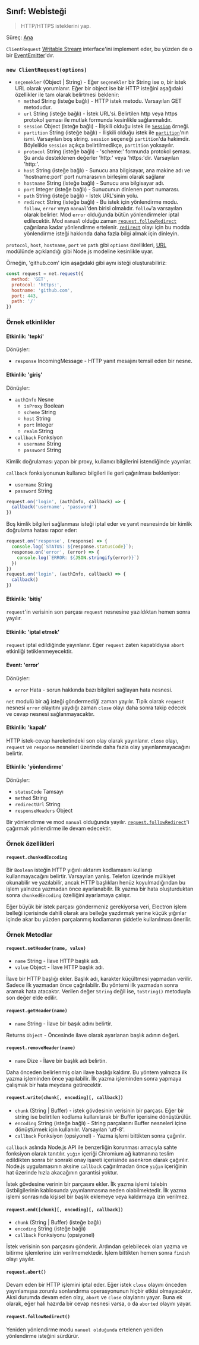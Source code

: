 ## Sınıf: Webİsteği

> HTTP/HTTPS isteklerini yap.

Süreç: [Ana](../glossary.md#main-process)

`ClientRequest` [Writable Stream](https://nodejs.org/api/stream.html#stream_writable_streams) interface'ini implement eder, bu yüzden de o bir [EventEmitter](https://nodejs.org/api/events.html#events_class_eventemitter)'dır.

### `new ClientRequest(options)`

* `seçenekler` (Object | String) - Eğer `seçenekler` bir String ise o, bir istek URL olarak yorumlanır. Eğer bir object ise bir HTTP isteğini aşağıdaki özellikler ile tam olarak belirtmesi beklenir: 
  * `method` String (isteğe bağlı) - HTTP istek metodu. Varsayılan GET metodudur.
  * `url` String (isteğe bağlı) - İstek URL'si. Belirtilen http veya https protokol şeması ile mutlak formunda kesinlikle sağlanmalıdır.
  * `session` Object (isteğe bağlı) - İlişkili olduğu istek ile [`Session`](session.md) örneği.
  * `partition` String (isteğe bağlı) - İlişkili olduğu istek ile [`partition`](session.md)'nın ismi. Varsayılan boş string. `session` seçeneği `partition`'da hakimdir. Böylelikle `session` açıkça belirtilmedikçe, `partition` yoksayılır.
  * `protocol` String (isteğe bağlı) - 'scheme:' formunda protokol şeması. Şu anda desteklenen değerler 'http:' veya 'https:'dir. Varsayılan 'http:'.
  * `host` String (isteğe bağlı) - Sunucu ana bilgisayar, ana makine adı ve 'hostname:port' port numarasının birleşimi olarak sağlanır
  * `hostname` String (isteğe bağlı) - Sunucu ana bilgisayar adı.
  * `port` Integer (isteğe bağlı) - Sunucunun dinlenen port numarası.
  * `path` String (isteğe bağlı) - İstek URL'sinin yolu.
  * `redirect` String (isteğe bağlı) - Bu istek için yönlendirme modu. `follow`, `error` veya `manual`'den birisi olmalıdır. `follow`'a varsayılan olarak belirler. Mod `error` olduğunda bütün yönlendirmeler iptal edilecektir. Mod `manual` olduğu zaman [`request.followRedirect`](#requestfollowRedirect) çağırılana kadar yönlendirme ertelenir. [`redirect`](#event-redirect) olayı için bu modda yönlendirme isteği hakkında daha fazla bilgi almak için dinleyin.

`protocol`, `host`, `hostname`, `port` ve `path` gibi `options` özellikleri, [URL](https://nodejs.org/api/url.html) modülünde açıklandığı gibi Node.js modeline kesinlikle uyar.

Örneğin, 'github.com' için aşağıdaki gibi aynı isteği oluşturabiliriz:

```JavaScript
const request = net.request({
  method: 'GET',
  protocol: 'https:',
  hostname: 'github.com',
  port: 443,
  path: '/'
})
```

### Örnek etkinlikler

#### Etkinlik: 'tepki'

Dönüşler:

* `response` IncomingMessage - HTTP yanıt mesajını temsil eden bir nesne.

#### Etkinlik: 'giriş'

Dönüşler:

* `authInfo` Nesne 
  * `isProxy` Boolean
  * `scheme` String
  * `host` String
  * `port` Integer
  * `realm` String
* `callback` Fonksiyon 
  * `username` String
  * `password` String

Kimlik doğrulaması yapan bir proxy, kullanıcı bilgilerini istendiğinde yayınlar.

`callback` fonksiyonunun kullanıcı bilgileri ile geri çağırılması bekleniyor:

* `username` String
* `password` String

```JavaScript
request.on('login', (authInfo, callback) => {
  callback('username', 'password')
})
```

Boş kimlik bilgileri sağlanması isteği iptal eder ve yanıt nesnesinde bir kimlik doğrulama hatası rapor eder:

```JavaScript
request.on('response', (response) => {
  console.log(`STATUS: ${response.statusCode}`);
  response.on('error', (error) => {
    console.log(`ERROR: ${JSON.stringify(error)}`)
  })
})
request.on('login', (authInfo, callback) => {
  callback()
})
```

#### Etkinlik: 'bitiş'

`request`'in verisinin son parçası `request` nesnesine yazıldıktan hemen sonra yayılır.

#### Etkinlik: 'iptal etmek'

`request` iptal edildiğinde yayınlanır. Eğer `request` zaten kapatıldıysa `abort` etkinliği tetiklenmeyecektir.

#### Event: 'error'

Dönüşler:

* `error` Hata - sorun hakkında bazı bilgileri sağlayan hata nesnesi.

`net` modulü bir ağ isteği göndermediği zaman yayılır. Tipik olarak `request` nesnesi `error` olayıtını yaydığı zaman `close` olayı daha sonra takip edecek ve cevap nesnesi sağlanmayacaktır.

#### Etkinlik: 'kapalı'

HTTP istek-cevap hareketindeki son olay olarak yayınlanır. `close` olayı, `request` ve `response` nesneleri üzerinde daha fazla olay yayınlanmayacağını belirtir.

#### Etkinlik: 'yönlendirme'

Dönüşler:

* `statusCode` Tamsayı
* `method` String
* `redirectUrl` String
* `responseHeaders` Object

Bir yönlendirme ve mod `manual` olduğunda yayılır. [`request.followRedirect`](#requestfollowRedirect)'i çağırmak yönlendirme ile devam edecektir.

### Örnek özellikleri

#### `request.chunkedEncoding`

Bir `Boolean` isteğin HTTP yığınlı aktarım kodlamasını kullanıp kullanmayacağını belirtir. Varsayılan yanlış. Telefon üzerinde mülkiyet okunabilir ve yazılabilir, ancak HTTP başlıkları henüz koyulmadığından bu işlem yalnızca yazmadan önce ayarlanabilir. İlk yazma bir hata oluşturduktan sonra `chunkedEncoding` özelliğini ayarlamaya çalışır.

Eğer büyük bir istek parçası göndermeniz gerekiyorsa veri, Electron işlem belleği içerisinde dahili olarak ara belleğe yazdırmak yerine küçük yığınlar içinde akar bu yüzden parçalanmış kodlamanın şiddetle kullanılması önerilir.

### Örnek Metodlar

#### `request.setHeader(name, value)`

* `name` String - İlave HTTP başlık adı.
* `value` Object - İlave HTTP başlık adı.

İlave bir HTTP başlığı ekler. Başlık adı, karakter küçültmesi yapmadan verilir. Sadece ilk yazmadan önce çağrılabilir. Bu yöntemi ilk yazmadan sonra aramak hata atacaktır. Verilen değer `String` değil ise, `toString()` metoduyla son değer elde edilir.

#### `request.getHeader(name)`

* `name` String - İlave bir başık adını belirtir.

Returns `Object` - Öncesinde ilave olarak ayarlanan başlık adının değeri.

#### `request.removeHeader(name)`

* `name` Dize - İlave bir başlık adı belirtin.

Daha önceden belirlenmiş olan ilave başlığı kaldırır. Bu yöntem yalnızca ilk yazma işleminden önce yapılabilir. İlk yazma işleminden sonra yapmaya çalışmak bir hata meydana getirecektir.

#### `request.write(chunk[, encoding][, callback])`

* `chunk` (String | Buffer) - istek gövdesinin verisinin bir parçası. Eğer bir string ise belirtilen kodlama kullanılarak bir Buffer içerisine dönüştürülür.
* `encoding` String (isteğe bağlı) - String parçalarını Buffer nesneleri içine dönüştürmek için kullanılır. Varsayılan 'utf-8'.
* `callback` Fonksiyon (opsiyonel) - Yazma işlemi bittikten sonra çağırılır.

`callback` aslında Node.js API ile benzerliğin korunması amacıyla sahte fonksiyon olarak tanıtılır. `yığın` içeriği Chromium ağ katmanına teslim edildikten sonra bir sonraki onay işareti içerisinde asenkron olarak çağırılır. Node.js uygulamasının aksine `callback` çağırılmadan önce `yığın` içeriğinin hat üzerinde hızla akacağının garantisi yoktur.

İstek gövdesine verinin bir parçasını ekler. İlk yazma işlemi talebin üstbilgilerinin kablosunda yayınlanmasına neden olabilmektedir. İlk yazma işlemi sonrasında kişisel bir başlık eklemeye veya kaldırmaya izin verilmez.

#### `request.end([chunk][, encoding][, callback])`

* `chunk` (String | Buffer) (isteğe bağlı)
* `encoding` String (isteğe bağlı)
* `callback` Fonksiyonu (opsiyonel)

İstek verisinin son parçasını gönderir. Ardından gelebilecek olan yazma ve bitirme işlemlerine izin verilmemektedir. İşlem bittikten hemen sonra `finish` olayı yayılır.

#### `request.abort()`

Devam eden bir HTTP işlemini iptal eder. Eğer istek `close` olayını önceden yayınlamışsa zorunlu sonlandırma operasyonunun hiçbir etkisi olmayacaktır. Aksi durumda devam eden olay, `abort` ve `close` olaylarını yayar. Buna ek olarak, eğer hali hazırda bir cevap nesnesi varsa, o da `aborted` olayını yayar.

#### `request.followRedirect()`

Yeniden yönlendirme modu `manuel olduğunda` ertelenen yeniden yönlendirme isteğini sürdürür.